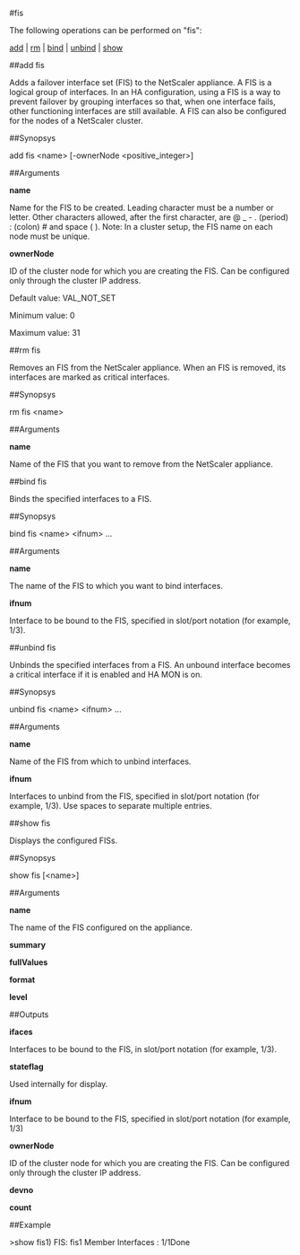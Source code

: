 #fis

The following operations can be performed on "fis":


[add](#add-fis) | [rm](#rm-fis) | [bind](#bind-fis) | [unbind](#unbind-fis) | [show](#show-fis)

##add fis

Adds a failover interface set (FIS) to the NetScaler appliance. A FIS is a logical group of interfaces. In an HA configuration, using a FIS is a way to prevent failover by grouping interfaces so that, when one interface fails, other functioning interfaces are still available. A FIS can also be configured for the nodes of a NetScaler cluster.


##Synopsys

add fis &lt;name> [-ownerNode &lt;positive_integer>]


##Arguments

<b>name</b>
Name for the FIS to be created. Leading character must be a number or letter. Other characters allowed, after the first character, are @ _ - . (period) : (colon) # and space ( ). Note: In a cluster setup, the FIS name on each node must be unique.

<b>ownerNode</b>
ID of the cluster node for which you are creating the FIS. Can be configured only through the cluster IP address.
Default value: VAL_NOT_SET
Minimum value: 0
Maximum value: 31



##rm fis

Removes an FIS from the NetScaler appliance. When an FIS is removed, its interfaces are marked as critical interfaces.


##Synopsys

rm fis &lt;name>


##Arguments

<b>name</b>
Name of the FIS that you want to remove from the NetScaler appliance.



##bind fis

Binds the specified interfaces to a FIS.


##Synopsys

bind fis &lt;name> &lt;ifnum> ...


##Arguments

<b>name</b>
The name of the FIS to which you want to bind interfaces.

<b>ifnum</b>
Interface to be bound to the FIS, specified in slot/port notation (for example, 1/3).



##unbind fis

Unbinds the specified interfaces from a FIS. An unbound interface becomes a critical interface if it is enabled and HA MON is on.


##Synopsys

unbind fis &lt;name> &lt;ifnum> ...


##Arguments

<b>name</b>
Name of the FIS from which to unbind interfaces.

<b>ifnum</b>
Interfaces to unbind from the FIS, specified in slot/port notation (for example, 1/3). Use spaces to separate multiple entries.



##show fis

Displays the configured FISs.


##Synopsys

show fis [&lt;name>]


##Arguments

<b>name</b>
The name of the FIS configured on the appliance.

<b>summary</b>

<b>fullValues</b>

<b>format</b>

<b>level</b>



##Outputs

<b>ifaces</b>
Interfaces to be bound to the FIS, in slot/port notation (for example, 1/3).

<b>stateflag</b>
Used internally for display.

<b>ifnum</b>
Interface to be bound to the FIS, specified in slot/port notation (for example, 1/3)

<b>ownerNode</b>
ID of the cluster node for which you are creating the FIS. Can be configured only through the cluster IP address.

<b>devno</b>

<b>count</b>



##Example

&gt;show fis1)      FIS: fis1        Member Interfaces : 1/1Done

